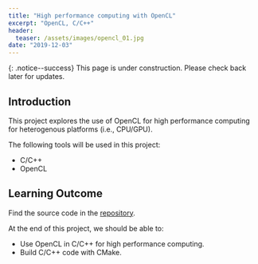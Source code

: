 ```yaml
---
title: "High performance computing with OpenCL"
excerpt: "OpenCL, C/C++"
header:
  teaser: /assets/images/opencl_01.jpg
date: "2019-12-03" 
---
```


{: .notice--success}
This page is under construction. Please check back later for updates.

## Introduction

This project explores the use of OpenCL for high performance computing for heterogenous platforms (i.e., CPU/GPU). 

The following tools will be used in this project:
+ C/C++
+ OpenCL

## Learning Outcome

Find the source code in the [repository](https://github.com/Adaickalavan/opencl).

At the end of this project, we should be able to:
+ Use OpenCL in C/C++ for high performance computing. 
+ Build C/C++ code with CMake.

<!-- ## Project Structure

The project structure is as follows:

```text
OpenMP-Tim-Mattson                   # Main folder
├── apps                             # Executables for each exercises
|   ├── CMakeLists.txt               # CMake build for executables
|   ├── linked.c                     
|   ├── mandel.c
|   ├── pi_mc.c
|   ├── prodCons.c           
|   └── tutorial.c                   
├── assets                           # Assets
|   ├── Intro_To_OpenMP_Mattson.pdf  # Tutorial slides
|   └── OpenMP3.1-CCard.pdf          # OpenMP reference card
├── libs                             # Local libraries
│   ├── computepi                     
|   │   ├── CMakeLists.txt           # Library-level CMake build file
|   │   ├── computepi.cpp            # Source file
|   │   └── computepi.h              # Header file
│   ├── helloworld                    
|   │   ├── CMakeLists.txt           # Library-level CMake build file
|   │   ├── helloworld.cpp           # Source file
|   │   └── helloworld.h             # Header file
│   └── random                       
|       ├── CMakeLists.txt           # Library-level CMake build file
|       ├── random.c                 # Source file
|       └── random.h                 # Header file
├── .dockerignore
├── .gitignore
├── CMakeLists.txt                   # Top-level CMake build file
├── docker-compose.yml               # Docker deployment
├── dockerfile                       # To create Docker container
└── README.md                                 
```

## List of exercises

For easy reference, each solution code is named according to the slide on which they appear in the course [notes](https://www.openmp.org/wp-content/uploads/Intro_To_OpenMP_Mattson.pdf). Instructions to build, setup commands, and to run the solutions for each exercise is given in the following table.

<style type="text/css">
.tg  {border-collapse:collapse;border-spacing:0;border-color:#aaa;}
.tg td{font-family:Arial, sans-serif;font-size:14px;padding:10px 5px;border-style:solid;border-width:1px;overflow:hidden;word-break:normal;border-color:#aaa;color:#333;background-color:#fff;}
.tg th{font-family:Arial, sans-serif;font-size:14px;font-weight:normal;padding:10px 5px;border-style:solid;border-width:1px;overflow:hidden;word-break:normal;border-color:#aaa;color:#fff;background-color:#f38630;}
.tg .tg-5rba{background-color:#FCFBE3;border-color:#656565;text-align:left;vertical-align:top}
.tg .tg-di1h{border-color:#656565;text-align:center;vertical-align:middle}
.tg .tg-oxga{background-color:#FCFBE3;border-color:#656565;text-align:left;vertical-align:middle}
.tg .tg-9ikn{border-color:#656565;text-align:left;vertical-align:middle}
.tg .tg-2fy7{background-color:#ffffff;border-color:#656565;text-align:left;vertical-align:middle}
.tg .tg-2bev{border-color:#656565;text-align:left;vertical-align:top}
</style>
<table class="tg">
<colgroup>
<col style="width: 30%">
<col style="width: 70%">
</colgroup>
  <tr>
    <th class="tg-di1h">Exercise</th>
    <th class="tg-di1h">Instructions to run</th>
  </tr>
  <tr>
    <td class="tg-oxga">Slide 38 - Parallel 'Hello World' program</td>
    <td class="tg-2fy7" rowspan="6">1) <span style="font-weight:bold">File</span>: `/apps/tutorial.cpp`<br>2) <span style="font-weight:bold">Build</span>: `docker build -t openmp .` on `Dockerfile`<br>3) <span style="font-weight:bold">Set</span>: `command: /src/bin/tutorial` in `docker-compose.yaml` file <br>4) <span style="font-weight:bold">Run</span>: `docker-compose up` on `docker-compose.yaml` file</td>
  </tr>
  <tr>
    <td class="tg-9ikn">Slide 48 - Compute Pi in serial</td>
  </tr>
  <tr>
    <td class="tg-5rba">Slide 52 - Compute Pi in parallel with false sharing</td>
  </tr>
  <tr>
    <td class="tg-2bev">Slide 57 - Compute Pi in parallel with padding</td>
  </tr>
  <tr>
    <td class="tg-5rba">Slide 69 - Compute Pi in parallel with synchronization</td>
  </tr>
  <tr>
    <td class="tg-2bev">Slide 88 - Compute Pi with WorkSharing</td>
  </tr>
  <tr>
    <td class="tg-5rba">Slide 119 - Mandel Brot</td>
    <td class="tg-5rba">1) <span style="font-weight:bold">File</span>: `/apps/mandel.c`<br>2) <span style="font-weight:bold">Build</span>: `docker build -t openmp .` on `Dockerfile`<br>3) <span style="font-weight:bold">Set</span>: `command: /src/bin/mandel` in `docker-compose.yaml` file<br>4) <span style="font-weight:bold">Run</span>: `docker-compose up` on `docker-compose.yaml` file<br></td>
  </tr>
  <tr>
    <td class="tg-2bev">Slide 124 - Linked list computed serially</td>
    <td class="tg-9ikn" rowspan="3">1) <span style="font-weight:bold">File</span>: `/apps/linked.c`<br>2) <span style="font-weight:bold">Build</span>: `docker build -t openmp .` on `Dockerfile`<br>3) <span style="font-weight:bold">Set</span>: `command: /src/bin/linked` in `docker-compose.yaml` file<br>4) <span style="font-weight:bold">Run</span>: `docker-compose up` on `docker-compose.yaml` file<br></td>
  </tr>
  <tr>
    <td class="tg-5rba">Slide 128 - Linked list in parallel without Tasks</td>
  </tr>
  <tr>
    <td class="tg-2bev">Slide 143 - Linked list in parallel with Tasks</td>
  </tr>
  <tr>
    <td class="tg-5rba">Slide 166 - Producer Consumer</td>
    <td class="tg-5rba">1) <span style="font-weight:bold">File</span>: `/apps/prodCons.c`<br>2) <span style="font-weight:bold">Build</span>: `docker build -t openmp .` on `Dockerfile`<br>3) <span style="font-weight:bold">Set</span>: `command: /src/bin/prodCons` in `docker-compose.yaml` file<br>4) <span style="font-weight:bold">Run</span>: `docker-compose up` on `docker-compose.yaml` file<br></td>
  </tr>
  <tr>
    <td class="tg-2bev">Slide 177 - Parallel Monte Carlo computation of PI</td>
    <td class="tg-9ikn" rowspan="3">1) <span style="font-weight:bold">File</span>: `/apps/pi_mc.c`<br>2) <span style="font-weight:bold">Build</span>: `docker build -t openmp .` on `Dockerfile`<br>3) <span style="font-weight:bold">Set</span>: `command: /src/bin/pi_mc` in `docker-compose.yaml` file<br>4) <span style="font-weight:bold">Run</span>: `docker-compose up` on `docker-compose.yaml` file<br></td>
  </tr>
  <tr>
    <td class="tg-5rba">Slide 181 - Thread safe random number generator</td>
  </tr>
  <tr>
    <td class="tg-2bev">Slide 185 - Leap frog method to avoid overlapped random number sequence</td>
  </tr>
</table> -->